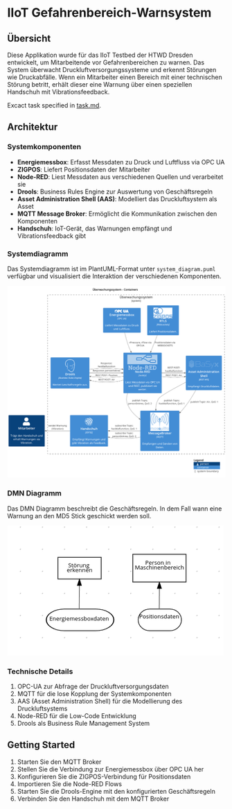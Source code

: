 # IIoT Gefahrenbereich-Warnsystem

## Übersicht

Diese Applikation wurde für das IIoT Testbed der HTWD Dresden entwickelt, um Mitarbeitende vor Gefahrenbereichen zu warnen. Das System überwacht Druckluftversorgungssysteme und erkennt Störungen wie Druckabfälle. Wenn ein Mitarbeiter einen Bereich mit einer technischen Störung betritt, erhält dieser eine Warnung über einen speziellen Handschuh mit Vibrationsfeedback.

Excact task specified in [task.md](task.md).

## Architektur

### Systemkomponenten

- **Energiemessbox**: Erfasst Messdaten zu Druck und Luftfluss via OPC UA
- **ZIGPOS**: Liefert Positionsdaten der Mitarbeiter
- **Node-RED**: Liest Messdaten aus verschiedenen Quellen und verarbeitet sie
- **Drools**: Business Rules Engine zur Auswertung von Geschäftsregeln
- **Asset Administration Shell (AAS)**: Modelliert das Druckluftsystem als Asset
- **MQTT Message Broker**: Ermöglicht die Kommunikation zwischen den Komponenten
- **Handschuh**: IoT-Gerät, das Warnungen empfängt und Vibrationsfeedback gibt

### Systemdiagramm

Das Systemdiagramm ist im PlantUML-Format unter `system_diagram.puml` verfügbar und visualisiert die Interaktion der verschiedenen Komponenten.

![System Diagramm](docs/system_diagram.png)

### DMN Diagramm
Das DMN Diagramm beschreibt die Geschäftsregeln. In dem Fall wann eine Warnung an den MD5 Stick geschickt werden soll.

![DMN Diagramm](docs/dmn_overview.png)

### Technische Details

1. OPC-UA zur Abfrage der Druckluftversorgungsdaten
2. MQTT für die lose Kopplung der Systemkomponenten
3. AAS (Asset Administration Shell) für die Modellierung des Druckluftsystems
4. Node-RED für die Low-Code Entwicklung
5. Drools als Business Rule Management System

## Getting Started

1. Starten Sie den MQTT Broker
2. Stellen Sie die Verbindung zur Energiemessbox über OPC UA her
3. Konfigurieren Sie die ZIGPOS-Verbindung für Positionsdaten
4. Importieren Sie die Node-RED Flows
5. Starten Sie die Drools-Engine mit den konfigurierten Geschäftsregeln
6. Verbinden Sie den Handschuh mit dem MQTT Broker
